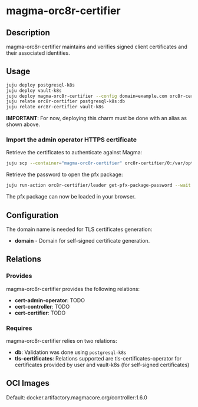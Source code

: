 # magma-orc8r-certifier

## Description
magma-orc8r-certifier maintains and verifies signed client certificates and their associated
identities.

## Usage

```bash
juju deploy postgresql-k8s
juju deploy vault-k8s
juju deploy magma-orc8r-certifier --config domain=example.com orc8r-certifier
juju relate orc8r-certifier postgresql-k8s:db
juju relate orc8r-certifier vault-k8s
```

**IMPORTANT**: For now, deploying this charm must be done with an alias as shown above.


### Import the admin operator HTTPS certificate

Retrieve the certificates to authenticate against Magma:

```bash
juju scp --container="magma-orc8r-certifier" orc8r-certifier/0:/var/opt/magma/certs/admin_operator.pfx admin_operator.pfx
```

Retrieve the password to open the pfx package:

```bash
juju run-action orc8r-certifier/leader get-pfx-package-password --wait
```

The pfx package can now be loaded in your browser.

## Configuration

The domain name is needed for TLS certificates generation:
- **domain** - Domain for self-signed certificate generation. 

## Relations

### Provides

magma-orc8r-certifier provides the following relations:
- **cert-admin-operator**: TODO
- **cert-controller**: TODO
- **cert-certifier**: TODO

### Requires
magma-orc8r-certifier relies on two relations:
- **db**: Validation was done using `postgresql-k8s`
- **tls-certificates**: Relations supported are tls-certificates-operator for certificates provided by 
user and vault-k8s (for self-signed certificates)


## OCI Images

Default: docker.artifactory.magmacore.org/controller:1.6.0
